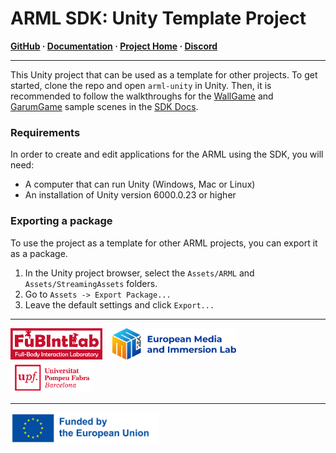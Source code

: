 # ARML SDK: Unity Template Project
**[GitHub](https://github.com/fubilab/arml-sdk) ·
  [Documentation](https://fubilab.github.io/arml-sdk/) ·
  [Project Home](https://emil-xr.eu/lighthouse-projects/upf-ar-magic-lantern/) ·
  [Discord](https://discord.gg/zWZT3yKf4q)**
<hr size="1" />

This Unity project that can be used as a template for other projects. To get started, clone the repo and open `arml-unity` in Unity. Then, it is recommended to follow the walkthroughs for the [WallGame](https://fubilab.github.io/arml-sdk/docs/wallgame.html) and [GarumGame](https://fubilab.github.io/arml-sdk/docs/garumgame.html) sample scenes in the [SDK Docs](https://fubilab.github.io/arml-sdk/).

### Requirements

In order to create and edit applications for the ARML using the SDK, you will need:
-	A computer that can run Unity (Windows, Mac or Linux)
-	An installation of Unity version 6000.0.23 or higher

### Exporting a package

To use the project as a template for other ARML projects, you can export it as a package.

1. In the Unity project browser, select the `Assets/ARML` and `Assets/StreamingAssets` folders.
2. Go to `Assets -> Export Package...`
3. Leave the default settings and click `Export...`

<hr size="1">
<a href="https://www.upf.edu/web/fubintlab">
<img src="../arml-website/docs/images/FubIntLab.jpg" height="50" margin="5"/></a>
&nbsp;&nbsp;
<a href="https://emil-xr.eu">
<img src="../arml-website/docs/images/emil-logo.png" height="50"/></a>
&nbsp;&nbsp;
<a href="https://upf.edu">
<img src="../arml-website/docs/images/UPF.png" height="50"/></a>
<hr size="1">
<img src="../arml-website/docs/images/funded-by-the-eu.png" height="50" />
